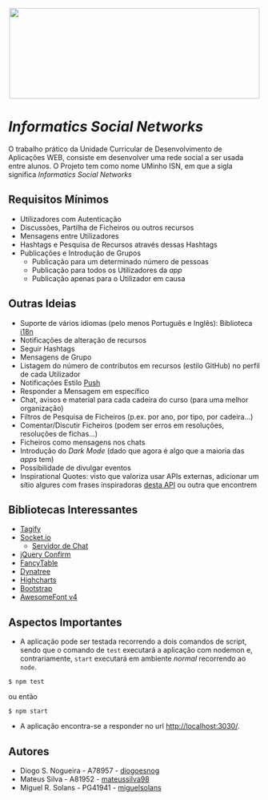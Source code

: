 <p align="center">
   <img width="500" height="181" src="https://i.imgur.com/ep8vATO.png">
</p>

# _Informatics Social Networks_

O trabalho prático da Unidade Curricular de Desenvolvimento de Aplicações WEB, consiste em desenvolver uma rede social a ser usada entre alunos. O Projeto tem como nome UMinho ISN, em que a sigla significa _Informatics Social Networks_

## Requisitos Mínimos

- Utilizadores com Autenticação
- Discussões, Partilha de Ficheiros ou outros recursos
- Mensagens entre Utilizadores
- Hashtags e Pesquisa de Recursos através dessas Hashtags
- Publicações e Introdução de Grupos
  - Publicação para um determinado número de pessoas
  - Publicação para todos os Utilizadores da _app_
  - Publicação apenas para o Utilizador em causa

## Outras Ideias

- Suporte de vários idiomas (pelo menos Português e Inglês): Biblioteca [i18n](https://www.npmjs.com/package/i18n)
- Notificações de alteração de recursos
- Seguir Hashtags
- Mensagens de Grupo
- Listagem do número de contributos em recursos (estilo GitHub) no perfil de cada Utilizador
- Notificações Estilo [Push](https://developers.google.com/web/fundamentals/codelabs/push-notifications)
- Responder a Mensagem em específico
- Chat, avisos e material para cada cadeira do curso (para uma melhor organização)
- Filtros de Pesquisa de Ficheiros (p.ex. por ano, por tipo, por cadeira...)
- Comentar/Discutir Ficheiros (podem ser erros em resoluções, resoluções de fichas...)
- Ficheiros como mensagens nos chats
- Introdução do _Dark Mode_ (dado que agora é algo que a maioria das _apps_ tem)
- Possibilidade de divulgar eventos  
- Inspirational Quotes: visto que valoriza usar APIs externas, adicionar um sítio algures com frases inspiradoras [desta API](https://theysaidso.com/api/) ou outra que encontrem

## Bibliotecas Interessantes

- [Tagify](https://yaireo.github.io/tagify/)
- [Socket.io](https://socket.io/)
  - [Servidor de Chat](https://medium.com/@noufel.gouirhate/build-a-simple-chat-app-with-node-js-and-socket-io-ea716c093088)
- [jQuery Confirm](https://craftpip.github.io/jquery-confirm/)
- [FancyTable](https://github.com/myspace-nu/jquery.fancyTable)
- [Dynatree](https://www.submission-faccejpi.com/c_media/modules/dynatree/doc/dynatree-doc.html)
- [Highcharts](https://www.highcharts.com/)
- [Bootstrap](https://getbootstrap.com/)
- [AwesomeFont v4](https://fontawesome.com/v4.7.0/)

## Aspectos Importantes

- A aplicação pode ser testada recorrendo a dois comandos de script, sendo que o comando de `test` executará a aplicação com nodemon e, contrariamente, `start` executará em ambiente *normal* recorrendo ao `node`.

```
$ npm test
```

ou então

```
$ npm start
```

- A aplicação encontra-se a responder no url [http://localhost:3030/](https://localhost:3030).

## Autores

- Diogo S. Nogueira - A78957 - [diogoesnog](https://github.com/diogoesnog)
- Mateus Silva - A81952 - [mateussilva98](https://github.com/mateussilva98)
- Miguel R. Solans - PG41941 - [miguelsolans](https://github.com/miguelsolans)
